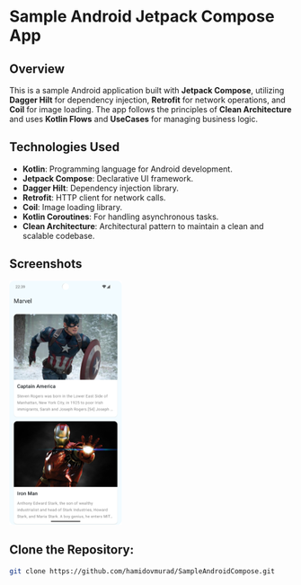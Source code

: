 # Sample Android Jetpack Compose App

## Overview

This is a sample Android application built with **Jetpack Compose**, utilizing **Dagger Hilt** for dependency injection, **Retrofit** for network operations, and **Coil** for image loading. The app follows the principles of **Clean Architecture** and uses **Kotlin Flows** and **UseCases** for managing business logic.


## Technologies Used

- **Kotlin**: Programming language for Android development.
- **Jetpack Compose**: Declarative UI framework.
- **Dagger Hilt**: Dependency injection library.
- **Retrofit**: HTTP client for network calls.
- **Coil**: Image loading library.
- **Kotlin Coroutines**: For handling asynchronous tasks.
- **Clean Architecture**: Architectural pattern to maintain a clean and scalable codebase.

## Screenshots

<img src="images/screenshot.png" alt="Screen 1" width="200">


## Clone the Repository:

   ```bash
   git clone https://github.com/hamidovmurad/SampleAndroidCompose.git
   ```

